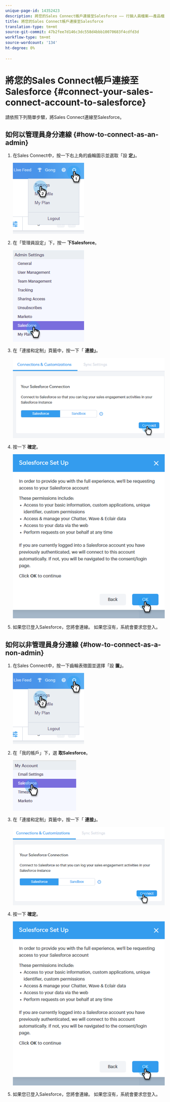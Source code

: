 ```yaml
---
unique-page-id: 14352423
description: 將您的Sales Connect帳戶連接至Salesforce —— 行銷人員檔案——產品檔案
title: 將您的Sales Connect帳戶連接至Salesforce
translation-type: tm+mt
source-git-commit: 47b2fee7d146c3dc558d4bbb10070683f4cdfd3d
workflow-type: tm+mt
source-wordcount: '134'
ht-degree: 0%

---
```



# 將您的Sales Connect帳戶連接至Salesforce {#connect-your-sales-connect-account-to-salesforce}

請依照下列簡單步驟，將Sales Connect連線至Salesforce。

## 如何以管理員身分連線 {#how-to-connect-as-an-admin}

1. 在Sales Connect中，按一下右上角的齒輪圖示並選取「設 **定」**。

   ![](assets/one.png)

1. 在「管理員設定」下，按一 **下Salesforce**。

   ![](assets/six.png)

1. 在「連接和定制」頁籤中，按一下「 **連接」**。

   ![](assets/seven.png)

1. 按一下 **確定**。

   ![](assets/four.png)

1. 如果您已登入Salesforce，您將會連線。 如果您沒有，系統會要求您登入。

## 如何以非管理員身分連線 {#how-to-connect-as-a-non-admin}

1. 在Sales Connect中，按一下齒輪表徵圖並選擇「設 **置」**。

   ![](assets/one.png)

1. 在「我的帳戶」下，選 **取Salesforce**。

   ![](assets/two.png)

1. 在「連接和定制」頁籤中，按一下「 **連接」**。

   ![](assets/three.png)

1. 按一下 **確定**。

   ![](assets/four.png)

1. 如果您已登入Salesforce，您將會連線。 如果您沒有，系統會要求您登入。

